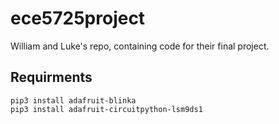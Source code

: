 # ece5725project
William and Luke's repo, containing code for their final project.

## Requirments
```
pip3 install adafruit-blinka
pip3 install adafruit-circuitpython-lsm9ds1
```
